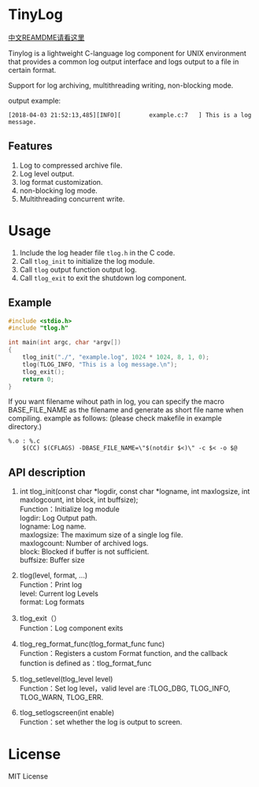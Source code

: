 TinyLog
==============

[中文REAMDME请看这里](README_zh-CN.md)

Tinylog is a lightweight C-language log component for UNIX environment that provides a common log output interface and logs output to a file in certain format.

Support for log archiving, multithreading writing, non-blocking mode.  

output example:
```
[2018-04-03 21:52:13,485][INFO][        example.c:7   ] This is a log message.
```

Features
--------------
1. Log to compressed archive file.
2. Log level output.
3. log format customization.
4. non-blocking log mode.
5. Multithreading concurrent write.

Usage
==============
1. Include the log header file `tlog.h` in the C code.
2. Call `tlog_init` to initialize the log module.
3. Call `tlog` output function output log.
4. Call `tlog_exit` to exit the shutdown log component.

Example
--------------
```c
#include <stdio.h>
#include "tlog.h"

int main(int argc, char *argv[]) 
{
    tlog_init("./", "example.log", 1024 * 1024, 8, 1, 0);
    tlog(TLOG_INFO, "This is a log message.\n");
    tlog_exit();
    return 0;
}
```

If you want filename wihout path in log, you can specify the macro BASE_FILE_NAME as the filename and generate as short file name when compiling. example as follows: (please check makefile in example directory.)
```
%.o : %.c
	$(CC) $(CFLAGS) -DBASE_FILE_NAME=\"$(notdir $<)\" -c $< -o $@
```

API description
----------------
1. int tlog_init(const char *logdir, const char *logname, int maxlogsize, int maxlogcount, int block, int buffsize);    
Function：Initialize log module  
logdir: Log Output path.    
logname: Log name.  
maxlogsize: The maximum size of a single log file.    
maxlogcount: Number of archived logs.    
block: Blocked if buffer is not sufficient.    
buffsize: Buffer size  

2. tlog(level, format, ...)  
Function：Print log   
level: Current log Levels  
format: Log formats    

3. tlog_exit（）  
Function：Log component exits    

4. tlog_reg_format_func(tlog_format_func func)  
Function：Registers a custom Format function, and the callback function is defined as：tlog_format_func  

5. tlog_setlevel(tlog_level level)  
Function：Set log level，valid level are :TLOG_DBG, TLOG_INFO, TLOG_WARN, TLOG_ERR.  

6. tlog_setlogscreen(int enable)  
Function：set whether the log is output to screen.  

License
===============
MIT License


